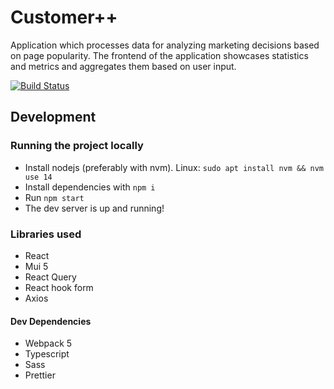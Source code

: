 # Customer++
Application which processes data for analyzing marketing decisions based on page popularity.
The frontend of the application showcases statistics and metrics and aggregates them based on user input.

[![Build Status](https://dev.azure.com/alexandruandries/Integrating%20External%20Source%20Control%20with%20Azure%20Pipelines/_apis/build/status/prenaissance.hr-helper-frontend?branchName=master)](https://dev.azure.com/alexandruandries/Integrating%20External%20Source%20Control%20with%20Azure%20Pipelines/_build/latest?definitionId=5&branchName=master)

## Development

### Running the project locally

- Install nodejs (preferably with nvm). Linux: `sudo apt install nvm && nvm use 14`
- Install dependencies with `npm i`
- Run `npm start`
- The dev server is up and running!

### Libraries used

- React
- Mui 5
- React Query
- React hook form
- Axios

#### Dev Dependencies

- Webpack 5
- Typescript
- Sass
- Prettier
